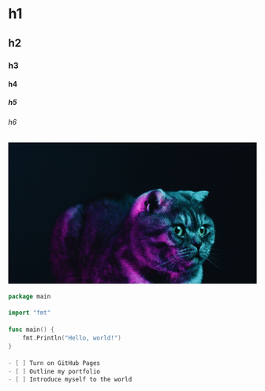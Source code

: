 # h1
## h2
### h3
#### h4
##### h5
###### h6
![cat](animals-skottish_fold-kot-serii-pitomets-neon-107563.jpeg)
```go
package main

import "fmt"

func main() {
    fmt.Println("Hello, world!")
}

- [ ] Turn on GitHub Pages
- [ ] Outline my portfolio
- [ ] Introduce myself to the world

